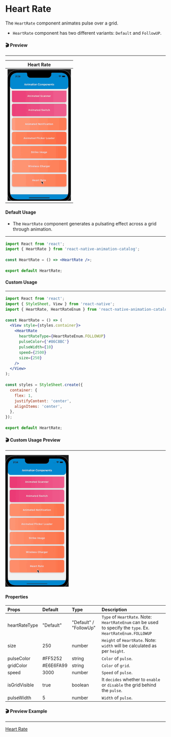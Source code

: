 # Heart Rate

The `HeartRate` component animates pulse over a grid.

- `HeartRate` component has two different variants: `Default` and `FollowUP`.

#### 🎬 Preview

---

|             Heart Rate             |
| :-------------------------------: |
| ![alt tag](/assets/HeartRate.gif) |

#### Default Usage

- The `HeartRate` component generates a pulsating effect across a grid through animation.

---

```jsx
import React from 'react';
import { HeartRate } from 'react-native-animation-catalog';

const HeartRate = () => <HeartRate />;

export default HeartRate;
```

#### Custom Usage

---

```jsx
import React from 'react';
import { StyleSheet, View } from 'react-native';
import { HeartRate, HeartRateEnum } from 'react-native-animation-catalog';

const HeartRate = () => (
  <View style={styles.container}>
    <HeartRate
      heartRateType={HeartRateEnum.FOLLOWUP}
      pulseColor={'#86C8BC'}
      pulseWidth={10}
      speed={2500}
      size={250}
    />
  </View>
);

const styles = StyleSheet.create({
  container: {
    flex: 1,
    justifyContent: 'center',
    alignItems: 'center',
  },
});

export default HeartRate;
```

#### 🎬 Custom Usage Preview

---

![alt tag](/assets/CustomHeartRate.gif)

#### Properties

| Props         | Default   | Type                   | Description                                                                                            |
| :------------ | :-------- | :--------------------- | :----------------------------------------------------------------------------------------------------- |
| heartRateType | "Default" | "Default" / "FollowUp" | `Type` of `HeartRate`. Note: `HeartRateEnum` can be used to specify the `type`. Ex. `HeartRateEnum.FOLLOWUP` |
| size          | 250       | number                 | `Height` of `HeartRate`. Note: `width` will be calculated as per `height`.                                 |
| pulseColor    | #FF5252   | string                 | `Color` of `pulse`.                                                                                    |
| gridColor     | #E6E6FA99 | string                 | `Color` of `grid`.                                                                                     |
| speed         | 3000      | number                 | `Speed` of `pulse`.                                                                                    |
| isGridVisible | true      | boolean                | It `decides` whether to `enable` or `disable` the grid behind the `pulse`.                               |
| pulseWidth    | 5         | number                 | `Width` of `pulse`.                                                                                    |

#### 🎬 Preview Example

---

[Heart Rate](/example/src/modules/HeartRate/HeartRateScreen.tsx)
